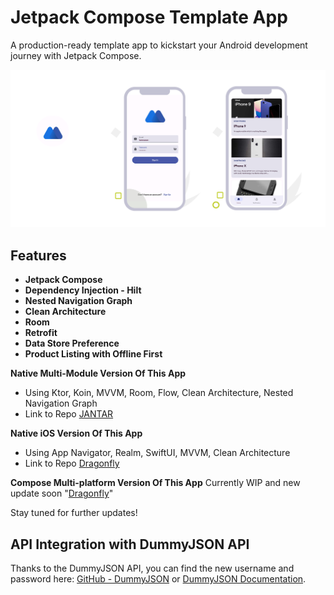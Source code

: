 # Jetpack Compose Template App

A production-ready template app to kickstart your Android development journey with Jetpack Compose.

![App Preview](firefly.png)

## Features

- **Jetpack Compose**
- **Dependency Injection - Hilt**
- **Nested Navigation Graph**
- **Clean Architecture**
- **Room**
- **Retrofit**
- **Data Store Preference**
- **Product Listing with Offline First**


**Native Multi-Module Version Of This App**
- Using Ktor, Koin, MVVM, Room, Flow, Clean Architecture, Nested Navigation Graph 
- Link to Repo [JANTAR](https://github.com/iamnaran/jantar)

**Native iOS Version Of This App**
- Using App Navigator, Realm, SwiftUI, MVVM, Clean Architecture 
- Link to Repo [Dragonfly](https://github.com/iamnaran/dragonfly)

**Compose Multi-platform Version Of This App**
Currently WIP and new update soon "[Dragonfly](https://github.com/iamnaran/jellyfish)"

Stay tuned for further updates!

## API Integration with DummyJSON API

Thanks to the DummyJSON API, you can find the new username and password here: [GitHub - DummyJSON](https://github.com/Ovi/DummyJSON) or [DummyJSON Documentation](https://dummyjson.com/docs/auth).


